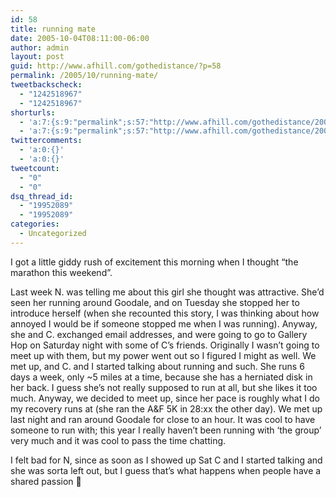 ```yaml
---
id: 58
title: running mate
date: 2005-10-04T08:11:00-06:00
author: admin
layout: post
guid: http://www.afhill.com/gothedistance/?p=58
permalink: /2005/10/running-mate/
tweetbackscheck:
  - "1242518967"
  - "1242518967"
shorturls:
  - 'a:7:{s:9:"permalink";s:57:"http://www.afhill.com/gothedistance/2005/10/running-mate/";s:7:"tinyurl";s:25:"http://tinyurl.com/ctycw2";s:4:"isgd";s:17:"http://is.gd/haab";s:5:"bitly";s:19:"http://bit.ly/171Q2";s:5:"snipr";s:22:"http://snipr.com/ap21b";s:5:"snurl";s:22:"http://snurl.com/ap21b";s:7:"snipurl";s:24:"http://snipurl.com/ap21b";}'
  - 'a:7:{s:9:"permalink";s:57:"http://www.afhill.com/gothedistance/2005/10/running-mate/";s:7:"tinyurl";s:25:"http://tinyurl.com/ctycw2";s:4:"isgd";s:17:"http://is.gd/haab";s:5:"bitly";s:19:"http://bit.ly/171Q2";s:5:"snipr";s:22:"http://snipr.com/ap21b";s:5:"snurl";s:22:"http://snurl.com/ap21b";s:7:"snipurl";s:24:"http://snipurl.com/ap21b";}'
twittercomments:
  - 'a:0:{}'
  - 'a:0:{}'
tweetcount:
  - "0"
  - "0"
dsq_thread_id:
  - "19952089"
  - "19952089"
categories:
  - Uncategorized
---
```

I got a little giddy rush of excitement this morning when I thought &#8220;the marathon this weekend&#8221;.

Last week N. was telling me about this girl she thought was attractive. She&#8217;d seen her running around Goodale, and on Tuesday she stopped her to introduce herself (when she recounted this story, I was thinking about how annoyed I would be if someone stopped me when I was running). Anyway, she and C. exchanged email addresses, and were going to go to Gallery Hop on Saturday night with some of C&#8217;s friends. Originally I wasn&#8217;t going to meet up with them, but my power went out so I figured I might as well. We met up, and C. and I started talking about running and such. She runs 6 days a week, only ~5 miles at a time, because she has a herniated disk in her back. I guess she&#8217;s not really supposed to run at all, but she likes it too much. Anyway, we decided to meet up, since her pace is roughly what I do my recovery runs at (she ran the A&F 5K in 28:xx the other day). We met up last night and ran around Goodale for close to an hour. It was cool to have someone to run with; this year I really haven&#8217;t been running with &#8216;the group&#8217; very much and it was cool to pass the time chatting. 

I felt bad for N, since as soon as I showed up Sat C and I started talking and she was sorta left out, but I guess that&#8217;s what happens when people have a shared passion 🙂